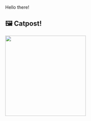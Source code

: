 Hello there!



## 🖼️ Catpost!

<sub>
    <img src="https://cdn2.thecatapi.com/images/2UxCy6KIh.jpg" height="256">
</sub>

